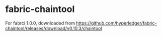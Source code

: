 # fabric-chaintool
For fabrci 1.0.0, downloaded from https://github.com/hyperledger/fabric-chaintool/releases/download/v0.10.3/chaintool
